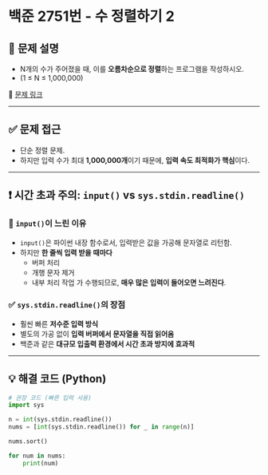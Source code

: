 # 백준 2751번 - 수 정렬하기 2

## 📝 문제 설명

- N개의 수가 주어졌을 때, 이를 **오름차순으로 정렬**하는 프로그램을 작성하시오.
- (1 ≤ N ≤ 1,000,000)

🔗 [문제 링크](https://www.acmicpc.net/problem/2751)

---

## ✅ 문제 접근

- 단순 정렬 문제.
- 하지만 입력 수가 최대 **1,000,000개**이기 때문에, **입력 속도 최적화가 핵심**이다.

---

## ❗ 시간 초과 주의: `input()` vs `sys.stdin.readline()`

### 📌 `input()`이 느린 이유
- `input()`은 파이썬 내장 함수로서, 입력받은 값을 가공해 문자열로 리턴함.
- 하지만 **한 줄씩 입력 받을 때마다**
  - 버퍼 처리
  - 개행 문자 제거
  - 내부 처리 작업
  가 수행되므로, **매우 많은 입력이 들어오면 느려진다**.

### ✅ `sys.stdin.readline()`의 장점
- 훨씬 빠른 **저수준 입력 방식**
- 별도의 가공 없이 **입력 버퍼에서 문자열을 직접 읽어옴**
- 백준과 같은 **대규모 입출력 환경에서 시간 초과 방지에 효과적**

---

## 💡 해결 코드 (Python)

```python
# 권장 코드 (빠른 입력 사용)
import sys

n = int(sys.stdin.readline())
nums = [int(sys.stdin.readline()) for _ in range(n)]

nums.sort()

for num in nums:
    print(num)
